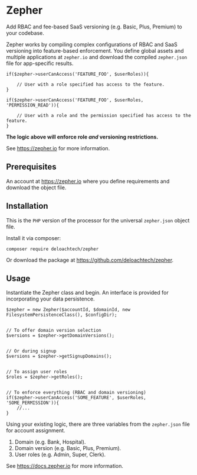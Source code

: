 # Zepher

Add RBAC and fee-based SaaS versioning (e.g. Basic, Plus, Premium) to your codebase.

Zepher works by compiling complex configurations of RBAC and SaaS versioning into feature-based enforcement. You define
global assets and multiple applications at `zepher.io` and download the compiled `zepher.json` file for app-specific results.

    if($zepher->userCanAccess('FEATURE_FOO', $userRoles)){

        // User with a role specified has access to the feature.
    }

    if($zepher->userCanAccess('FEATURE_FOO', $userRoles, 'PERMISSION_READ')){

        // User with a role and the permission specified has access to the feature.
    }

**The logic above will enforce role _and_ versioning restrictions.**

See https://zepher.io for more information.

## Prerequisites

An account at https://zepher.io where you define requirements and download the object file. 

## Installation

This is the `PHP` version of the processor for the universal `zepher.json` object file.

Install it via composer:

    composer require deloachtech/zepher

Or download the package at https://github.com/deloachtech/zepher.


## Usage

Instantiate the Zepher class and begin. An interface is provided for incorporating your data persistence.

    $zepher = new Zepher($accountId, $domainId, new FilesystemPersistenceClass(), $configDir);


    // To offer domain version selection
    $versions = $zepher->getDomainVersions();


    // Or during signup
    $versions = $zepher->getSignupDomains();


    // To assign user roles
    $roles = $zepher->getRoles();


    // To enforce everything (RBAC and domain versioning)
    if($zepher->userCanAccess('SOME_FEATURE', $userRoles, 'SOME_PERMISSION')){
        //...
    }

Using your existing logic, there are three variables from the `zepher.json` file for account assignment.

1. Domain (e.g. Bank, Hospital).
2. Domain version (e.g. Basic, Plus, Premium).
3. User roles (e.g. Admin, Super, Clerk).


See https://docs.zepher.io for more information.

